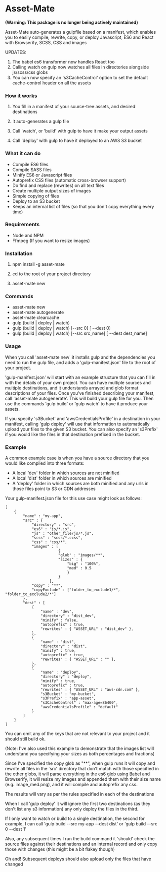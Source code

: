 # Asset-Mate

**(Warning: This package is no longer being actively maintained)**

Asset-Mate auto-generates a gulpfile based on a manifest, which enables you to easily compile, rewrite, copy, or deploy Javascript, ES6 and React with Browserify, SCSS, CSS and images

UPDATES: 
1) The babel es6 transformer now handles React too
2) Calling watch on gulp now watches all files in directories alongside js/scss/css globs
3) You can now specify an 's3CacheControl' option to set the default cache-control header on all the assets

### How it works

1) You fill in a manifest of your source-tree assets, and desired destinations

2) It auto-generates a gulp file

3) Call 'watch', or 'build' with gulp to have it make your output assets

4) Call 'deploy' with gulp to have it deployed to an AWS S3 bucket

### What it can do

- Compile ES6 files
- Compile SASS files
- Minify ES6 or Javascript files
- Autoprefix CSS files (automatic cross-browser support)
- Do find and replace (rewrites) on all text files
- Create multiple output sizes of images
- Simple copying of files
- Deploy to an S3 bucket
- Keeps an internal list of files (so that you don't copy everything every time)

### Requirements

- Node and NPM
- Ffmpeg (If you want to resize images)

### Installation

1) npm install -g asset-mate

2) cd to the root of your project directory

3) asset-mate new

### Commands

- asset-mate new
- asset-mate autogenerate
- asset-mate clearcache
- gulp (build | deploy | watch)
- gulp (build | deploy | watch) [--src 0] [ --dest 0]
- gulp (build | deploy | watch) [--src src_name] [ --dest dest_name]

### Usage

When you call 'asset-mate new' it installs gulp and the dependencies you need to run the gulp file, and adds a 'gulp-manifest.json' file to the root of your project.

'gulp-manifest.json' will start with an example structure that you can fill in with the details of your own project. You can have multiple sources and multiple destinations, and it understands arrayed and glob format descriptions of your files.
Once you've finished describing your manifest, call 'asset-mate autogenerate'. This will build your gulp file for you. Then use the commands 'gulp build' or 'gulp watch' to have it produce your assets.

If you specify 's3Bucket' and 'awsCredentialsProfile' in a destination in your manifest, calling 'gulp deploy' will use that information to automatically upload your files to the given S3 bucket. You can also specify an 's3Prefix' if you would like the files in that destination prefixed in the bucket.

### Example

A common example case is when you have a source directory that you would like compiled into three formats:

- A local 'dev' folder in which sources are not minified
- A local 'dist' folder in which sources are minified
- A 'deploy' folder in which sources are both minified and any urls in those files point to S3 or CDN addresses

Your gulp-manifest.json file for this use case might look as follows:

```
[
    {		
        "name" : "my-app",
        "src" : {
            "directory" : "src",
            "es6" : "js/*.js",
            "js" : "other_file/js/*.js",
            "scss" : "scss/*.scss",
            "css" : "css/*",
            "images" : [
                        {
                        "glob" : "images/**",
                        "sizes" : {
                            "big" : "100%",
                            "med" : 0.5
                            }
                        }
                    ],			
            "copy" : "**",			
            "copyExclude" : ["folder_to_exclude1/*", "folder_to_exclude2/*"]
        },
        "dest" : [
            {
                "name" : "dev",
                "directory" : "dist_dev",
                "minify" : false,
                "autoprefix" : true,
                "rewrites" : { "ASSET_URL" : "dist_dev" },
            },
            {
                "name" : "dist",
                "directory" : "dist",
                "minify" : true,
                "autoprefix" : true,
                "rewrites" : { "ASSET_URL" : "" },
            },
            {
                "name" : "deploy",
                "directory" : "deploy",
                "minify" : true,
                "autoprefix" : true,
                "rewrites" : { "ASSET_URL" : "aws-cdn.com" },
                "s3Bucket" : "my-bucket",
                "s3Prefix" : "app-asset",
                "s3CacheControl" : "max-age=86400",
                "awsCredentialsProfile" : "default"
            }
        ]		
    }
]
```

You can omit any of the keys that are not relevant to your project and it should still build ok.

(Note: I've also used this example to demonstrate that the images list will understand you specifying your sizes as both percentages and fractions)

Since I've specified the copy glob as "**", when gulp runs it will copy and rewrite all files in the 'src' directory that don't match with those specified in the other globs, it will parse everything in the es6 glob using Babel and Browserify, it will resize my images and appended them with their size name (e.g. image_med.png), and it will compile and autoprefix any css.

The results will vary as per the rules specified in each of the destinations

When I call 'gulp deploy' it will ignore the first two destinations (as they don't list any s3 information) any only deploy the files in the third.

If I only want to watch or build to a single destination, the second for example, I can call 'gulp build --src my-app --dest dist' or 'gulp build --src 0 --dest 1'

Also, any subsequent times I run the build command it 'should' check the source files against their destinations and an internal record and only copy those with changes (this might be a bit flakey though)

Oh and! Subsequent deploys should also upload only the files that have changed

